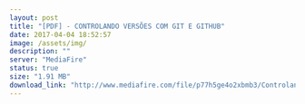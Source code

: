 ```yaml
---
layout: post
title: "[PDF] - CONTROLANDO VERSÕES COM GIT E GITHUB"
date: 2017-04-04 18:52:57
image: /assets/img/
description: ""
server: "MediaFire"
status: true
size: "1.91 MB"
download_link: "http://www.mediafire.com/file/p77h5ge4o2xbmb3/Controlando_vers%E2%94%9C%E2%95%A1es_com_Git_e_GitHub.pdf"
---
```

